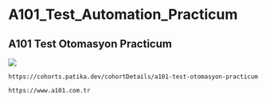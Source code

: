 # A101_Test_Automation_Practicum

## A101 Test Otomasyon Practicum

![](https://user-images.githubusercontent.com/77579815/192101736-efa61e1b-a834-4926-aa3f-270454e32c7c.png)


```
https://cohorts.patika.dev/cohortDetails/a101-test-otomasyon-practicum
```

```
https://www.a101.com.tr
```
